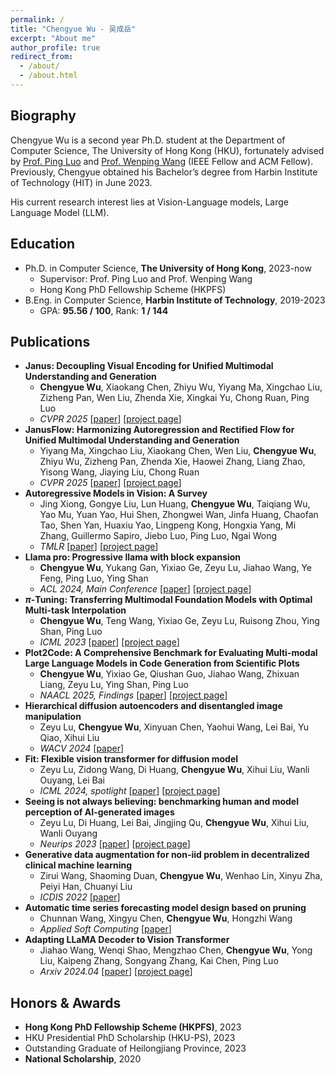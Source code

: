 ```yaml
---
permalink: /
title: "Chengyue Wu - 吴成岳"
excerpt: "About me"
author_profile: true
redirect_from: 
  - /about/
  - /about.html
---
```


## Biography
Chengyue Wu is a second year Ph.D. student at the Department of Computer Science, The University of Hong Kong (HKU), fortunately advised by [Prof. Ping Luo](http://luoping.me/) and [Prof. Wenping Wang](https://www.cs.hku.hk/people/academic-staff/wenping) (IEEE Fellow and ACM Fellow). Previously, Chengyue obtained his Bachelor’s degree from Harbin Institute of Technology (HIT) in June 2023.

His current research interest lies at Vision-Language models, Large Language Model (LLM).


## Education
- Ph.D. in Computer Science, **The University of Hong Kong**, 2023-now
	- Supervisor: Prof. Ping Luo and Prof. Wenping Wang
	- Hong Kong PhD Fellowship Scheme (HKPFS)
- B.Eng. in Computer Science, **Harbin Institute of Technology**, 2019-2023
	- GPA: **95.56 / 100**, Rank: **1 / 144**

## <span id="publication">Publications</span>
- **Janus: Decoupling Visual Encoding for Unified Multimodal Understanding and Generation**
  - **Chengyue Wu**, Xiaokang Chen, Zhiyu Wu, Yiyang Ma, Xingchao Liu, Zizheng Pan, Wen Liu, Zhenda Xie, Xingkai Yu, Chong Ruan, Ping Luo
  - *CVPR 2025* \[[paper](https://arxiv.org/abs/2410.13848)\] \[[project page](https://github.com/deepseek-ai/Janus)\]
- **JanusFlow: Harmonizing Autoregression and Rectified Flow for Unified Multimodal Understanding and Generation**
  - Yiyang Ma, Xingchao Liu, Xiaokang Chen, Wen Liu, **Chengyue Wu**, Zhiyu Wu, Zizheng Pan, Zhenda Xie, Haowei Zhang, Liang Zhao, Yisong Wang, Jiaying Liu, Chong Ruan
  - *CVPR 2025* \[[paper](https://arxiv.org/abs/2411.07975)\] \[[project page](https://github.com/deepseek-ai/Janus)\]
- **Autoregressive Models in Vision: A Survey**
  - Jing Xiong, Gongye Liu, Lun Huang, **Chengyue Wu**, Taiqiang Wu, Yao Mu, Yuan Yao, Hui Shen, Zhongwei Wan, Jinfa Huang, Chaofan Tao, Shen Yan, Huaxiu Yao, Lingpeng Kong, Hongxia Yang, Mi Zhang, Guillermo Sapiro, Jiebo Luo, Ping Luo, Ngai Wong
  - *TMLR* \[[paper](https://arxiv.org/abs/2411.05902)\] \[[project page](https://github.com/ChaofanTao/Autoregressive-Models-in-Vision-Survey)\]
- **Llama pro: Progressive llama with block expansion**
  - **Chengyue Wu**, Yukang Gan, Yixiao Ge, Zeyu Lu, Jiahao Wang, Ye Feng, Ping Luo, Ying Shan
  - *ACL 2024, Main Conference* \[[paper](https://arxiv.org/abs/2401.02415)\] \[[project page](https://github.com/TencentARC/LLaMA-Pro)\]
- **$\pi$-Tuning: Transferring Multimodal Foundation Models with Optimal Multi-task Interpolation**
  - **Chengyue Wu**, Teng Wang, Yixiao Ge, Zeyu Lu, Ruisong Zhou, Ying Shan, Ping Luo
  - *ICML 2023*  \[[paper](https://arxiv.org/abs/2304.14381)\] \[[project page](https://github.com/TencentARC/pi-Tuning/)\]
- **Plot2Code: A Comprehensive Benchmark for Evaluating Multi-modal Large Language Models in Code Generation from Scientific Plots**
  - **Chengyue Wu**, Yixiao Ge, Qiushan Guo, Jiahao Wang, Zhixuan Liang, Zeyu Lu, Ying Shan, Ping Luo
  - *NAACL 2025, Findings* \[[paper](https://arxiv.org/pdf/2405.07990)\] \[[project page](https://huggingface.co/datasets/TencentARC/Plot2Code)\]
- **Hierarchical diffusion autoencoders and disentangled image manipulation**
  - Zeyu Lu, **Chengyue Wu**, Xinyuan Chen, Yaohui Wang, Lei Bai, Yu Qiao, Xihui Liu
  - *WACV 2024* \[[paper](https://openaccess.thecvf.com/content/WACV2024/papers/Lu_Hierarchical_Diffusion_Autoencoders_and_Disentangled_Image_Manipulation_WACV_2024_paper.pdf)\]
- **Fit: Flexible vision transformer for diffusion model**
  - Zeyu Lu, Zidong Wang, Di Huang, **Chengyue Wu**, Xihui Liu, Wanli Ouyang, Lei Bai
  - *ICML 2024, spotlight* \[[paper](https://arxiv.org/pdf/2402.12376)\] \[[project page](https://github.com/whlzy/FiT)\]
- **Seeing is not always believing: benchmarking human and model perception of AI-generated images**
  - Zeyu Lu, Di Huang, Lei Bai, Jingjing Qu, **Chengyue Wu**, Xihui Liu, Wanli Ouyang
  - *Neurips 2023* \[[paper](https://arxiv.org/abs/2304.13023)\] \[[project page](https://github.com/Inf-imagine/Sentry)\]
- **Generative data augmentation for non-iid problem in decentralized clinical machine learning**
  - Zirui Wang, Shaoming Duan, **Chengyue Wu**, Wenhao Lin, Xinyu Zha, Peiyi Han, Chuanyi Liu
  - *ICDIS 2022* \[[paper](https://ieeexplore.ieee.org/abstract/document/9984853/)\]
- **Automatic time series forecasting model design based on pruning**
  - Chunnan Wang, Xingyu Chen, **Chengyue Wu**, Hongzhi Wang
  - *Applied Soft Computing* \[[paper](https://www.sciencedirect.com/science/article/abs/pii/S1568494624005787)\]
- **Adapting LLaMA Decoder to Vision Transformer**
  - Jiahao Wang, Wenqi Shao, Mengzhao Chen, **Chengyue Wu**, Yong Liu, Kaipeng Zhang, Songyang Zhang, Kai Chen, Ping Luo
  - *Arxiv 2024.04* \[[paper](https://arxiv.org/pdf/2404.06773)\] \[[project page](https://github.com/techmonsterwang/iLLaMA)\]

## <span id="award">Honors & Awards</span>
- **Hong Kong PhD Fellowship Scheme (HKPFS)**, 2023
- HKU Presidential PhD Scholarship (HKU-PS), 2023
- Outstanding Graduate of Heilongjiang Province, 2023
- **National Scholarship**, 2020
